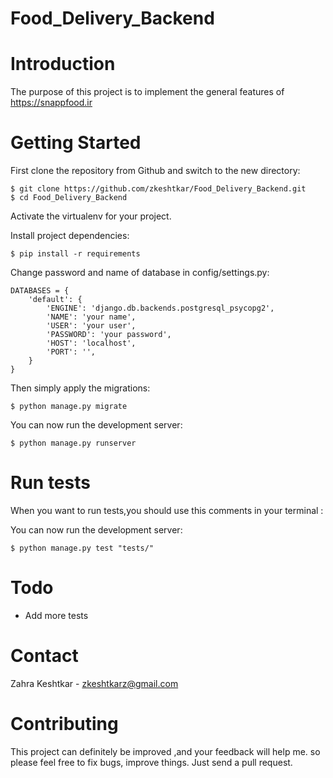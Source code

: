 # Food_Delivery_Backend
# Introduction

The purpose of this project is to implement the general features of https://snappfood.ir
# Getting Started

First clone the repository from Github and switch to the new directory:

    $ git clone https://github.com/zkeshtkar/Food_Delivery_Backend.git
    $ cd Food_Delivery_Backend
    
Activate the virtualenv for your project.
    
Install project dependencies:

    $ pip install -r requirements

Change password and name of database in config/settings.py:

```
DATABASES = {
    'default': {
        'ENGINE': 'django.db.backends.postgresql_psycopg2',
        'NAME': 'your name',
        'USER': 'your user',
        'PASSWORD': 'your password',
        'HOST': 'localhost',
        'PORT': '',
    }
}

```
    
Then simply apply the migrations:

    $ python manage.py migrate
    

You can now run the development server:

    $ python manage.py runserver

# Run tests
When you want to run tests,you should use this comments in your terminal :

You can now run the development server:

    $ python manage.py test "tests/" 

# Todo

* Add more tests

# Contact
Zahra Keshtkar - [zkeshtkarz@gmail.com](zkeshtkarz@gmail.com)

# Contributing
This project can definitely be improved ,and your feedback will help me. so please feel free to fix bugs, improve things. Just send a pull request.




